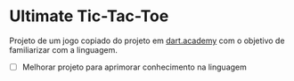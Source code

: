 # Ultimate Tic-Tac-Toe

Projeto de um jogo copiado do projeto em [dart.academy](https://dart.academy/web-games-with-dart-ultimate-tic-tac-toe/) com o objetivo de familiarizar com a linguagem.

- [ ] Melhorar projeto para aprimorar conhecimento na linguagem
